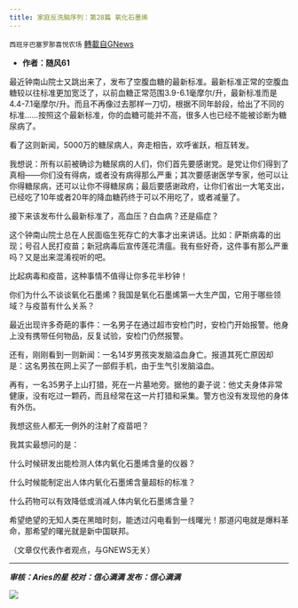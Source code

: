 ```yaml
---
title: 家庭反洗脑序列：第28篇 氧化石墨烯
---
```

`西班牙巴塞罗那喜悦农场` [轉載自GNews](https://gnews.org/zh-hans/1556399/)

- **作者：随风61**


最近钟南山院士又跳出来了，发布了空腹血糖的最新标准。最新标准正常的空腹血糖较以往标准更加宽泛了，以前血糖正常范围3.9-6.1毫摩尔/升，最新标准而是4.4-7.1毫摩尔/升。而且不再像过去那样一刀切，根据不同年龄段，给出了不同的标准……按照这个最新标准，你的血糖可能并不高，很多人也已经不能被诊断为糖尿病了。

看了这则新闻，5000万的糖尿病人，奔走相告，欢呼雀跃，相互转发。

我想说：所有以前被确诊为糖尿病的人们，你们首先要感谢党。是党让你们得到了真相——你们没有得病，或者没有病得那么严重；其次要感谢医学专家，他可以让你得糖尿病，还可以让你不得糖尿病；最后要感谢政府，让你们省出一大笔支出，已经吃了10年或者20年的降血糖药终于可以不用吃了，或者减量了。

接下来该发布什么最新标准了，高血压？白血病？还是癌症？

这个钟南山院士总在人民面临生死存亡的大事才出来讲话。比如：萨斯病毒的出现；号召人民打疫苗；新冠病毒后宣传莲花清瘟。我有些好奇，这件事有那么严重吗？又是出来混淆视听的吧。

比起病毒和疫苗，这种事情不值得让你多花半秒钟！

你们为什么不谈谈氧化石墨烯？我国是氧化石墨烯第一大生产国，它用于哪些领域？与疫苗有什么关系？

最近出现许多奇葩的事件：一名男子在通过超市安检门时，安检门开始报警。他身上没有携带任何物品，反复试验，安检门仍然报警。

还有，刚刚看到一则新闻：一名14岁男孩突发脑溢血身亡。报道其死亡原因却是：这名男孩在网上买了一部假手机，由于生气引发脑溢血。

再有，一名35男子上山打猎，死在一片墓地旁。据他的妻子说：他丈夫身体非常健康，没有吃过一颗药，而且经常在这一片打猎和采集。警方也没有发现他的身体有外伤。

我想这些人都无一例外的注射了疫苗吧？

我其实最想问的是：

什么时候研发出能检测人体内氧化石墨烯含量的仪器？

什么时候能制定出人体内氧化石墨烯含量超标的标准？

什么药物可以有效降低或消减人体内氧化石墨烯含量？

希望绝望的无知人类在黑暗时刻，能透过闪电看到一线曙光！那道闪电就是爆料革命，那希望的曙光就是新中国联邦。

（文章仅代表作者观点，与GNEWS无关）

* * *

***审核：Aries的星
校对：信心满满
发布：信心满满***

![](https://assets.gnews.org/wp-content/uploads/2021/09/GNEWS_CH..jpeg)

